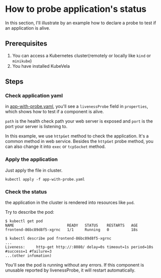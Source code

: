 # How to probe application's status

In this section, I'll illustrate by an example how to declare a probe to test if an application is alive.

## Prerequisites

1. You can access a Kubernetes cluster(remotely or locally like `kind` or `minikube`)
2. You have installed KubeVela

## Steps

### Check application yaml

in [app-with-probe.yaml](./app-with-probe.yaml), you'll see a `livenessProbe` field in `properties`, which shows how to test if a component is alive.

`path` is the health check path your web server is exposed and `port` is the port your server is listening to.

In this example, we use `httpGet` method to check the application. It's a common method in web service. Besides the `httpGet` probe method, you can also change it into `exec` or `tcpSocket` method.

### Apply the application

Just apply the file in cluster.
```shell
kubectl apply -f app-with-probe.yaml
```

### Check the status

the application in the cluster is rendered into resources like `pod`.

Try to describe the pod:
```shell
$ kubectl get pod
NAME                        READY   STATUS    RESTARTS   AGE
frontend-86bc89d8f5-xgrnc   1/1     Running   0          18s

$ kubectl describe pod frontend-86bc89d8f5-xgrnc
...
Liveness:     http-get http://:8080/ delay=0s timeout=1s period=10s #success=1 #failure=3
...(other infomation)
```
You'll see the pod is running without any errors. If this component is unusable reported by livenessProbe, it will restart automatically.
